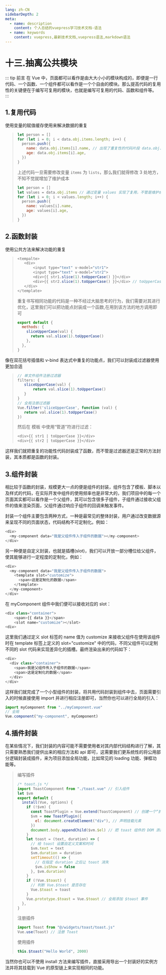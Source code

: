 ```yaml
---
lang: zh-CN
sidebarDepth: 2
meta:
  - name: description
    content: 个人总结的vuepress学习技术文档-语法
  - name: keywords
    content: vuepress,最新技术文档,vuepress语法,markdown语法
---
```


# 十三.抽离公共模块

::: tip 前言
在 Vue 中，页面都可以看作是由大大小小的模块构成的，即便是一行代码、一个函数、一个组件都可以看作是一个个自由的模块。那么提高代码的复用性的关键便在于编写可复用的模块，也就是编写可复用的代码、函数和组件等。
:::

## 1.复用代码

使用变量的赋值缓存使用来解决数据的重复

> ```js {4}
> let person = []
> for (let i = 0; i < data.obj.items.length; i++) {
>   person.push({
>     name: data.obj.items[i].name, // 出现了重复性的代码片段 data.obj.items
>     age: data.obj.items[i].age,
>   })
> }
> ```
>
> 上述代码一旦需要修改变量 `items` 为 `lists`，那么我们就得修改 3 处地方，不知不觉就增加了维护成本
>
> ```js {2}
> let person = []
> let values = data.obj.items // 通过变量 values 实现了复用，不管是维护成本还是代码可读性上，复用的优势都显而易见
> for (let i = 0; i < values.length; i++) {
>   person.push({
>     name: values[i].name,
>     age: values[i].age,
>   })
> }
> ```

## 2.函数封装

使用公共方法来解决功能的重复

> ```js {5,6}
> <tempalte>
>    <div>
>        <input type="text" v-model="str1">
>        <input type="text" v-model="str2">
>        <div>{{ str1.slice(1).toUpperCase() }}</div>
>        <div>{{ str2.slice(1).toUpperCase() }}</div> // toUpperCase，大写字母转化功能点的重复
>    </div>
> </template>
> ```
>
> 重复书写相同功能的代码是一种不经过大脑思考的行为，我们需要对其进行优化，这里我们可以把功能点封装成一个函数,在用到该方法的地方调用即可
>
> ```js
> export default {
>   methods: {
>     sliceUpperCase(val) {
>       return val.slice(1).toUpperCase()
>     },
>   },
> }
> ```

像在双花括号插值和 v-bind 表达式中重复的功能点，我们可以封装成过滤器使用更加合适

> ```js
> // 单文件组件注册过滤器
> filters: {
>    sliceUpperCase(val) {
>        return val.slice(1).toUpperCase()
>    }
> }
> // 全局注册过滤器
> Vue.filter('sliceUpperCase', function (val) {
>    return val.slice(1).toUpperCase()
> })
> ```
>
> 然后在 模板 中使用“管道”符进行过滤：
>
> ```js
> <div>{{ str1 | toUpperCase }}</div>
> <div>{{ str2 | toUpperCase }}</div>
> ```

这样我们就把重复的功能性代码封装成了函数，而不管是过滤器还是正常的方法封装，其本质都是函数的封装。

## 3.组件封装

相比较于函数的封装，规模更大一点的便是组件的封装，组件包含了模板、脚本以及样式的代码，在实际开发中组件的使用频率也是非常大的，我们项目中的每一个页面其实都可以看作是一个父组件，其可以包含很多子组件，子组件通过接收父组件的值来渲染页面，父组件通过响应子组件的回调来触发事件。

封装一个组件主要包含两种方式，一种是最常见的整体封装，用户通过改变数据源来呈现不同的页面状态，代码结构不可定制化。例如：

```js
<div>
  <my-component data="我是父组件传入子组件的数据"></my-component>
</div>
```

另一种便是自定义封装，也就是插槽(slot)，我们可以开放一部分槽位给父组件，使其能够进行一定程度的定制化，例如：

```js
<div>
  <my-component data="我是父组件传入子组件的数据">
    <template slot="customize">
      <span>这是定制化的数据</span>
    </template>
  </my-component>
</div>
```

在 myComponent 组件中我们便可以接收对应的 slot：

```js
<div class="container">
    <span>{{ data }}</span>
    <slot name="customize"></slot>
<div>
```

这里我们通过定义 slot 标签的 name 值为 customize 来接收父组件在使用该组件时在 template 标签上定义的 slot="customize" 中的代码，不同父组件可以定制不同的 slot 代码来实现差异化的插槽。最终渲染出来的代码如下：

```js
<div>
  <div class="container">
    <span>我是父组件传入子组件的数据</span>
    <span>这是定制化的数据</span>
  </div>
</div>
```

这样我们就完成了一个小型组件的封装，将共用代码封装到组件中去，页面需要引入的时候直接使用 import 并进行相应注册即可，当然你也可以进行全局的引入：

```js
import myComponent from "../myComponent.vue"
// 全局
Vue.component("my-component", myComponent)
```

## 4.插件封装

在某些情况下，我们封装的内容可能不需要使用者对其内部代码结构进行了解，其只需要熟悉我们提供出来的相应方法和 api 即可，这需要我们更系统性的将公用部分逻辑封装成插件，来为项目添加全局功能，比如常见的 loading 功能、弹框功能等。

> 编写插件
>
> ```js
> /* toast.js */
> import ToastComponent from "./toast.vue" // 引入组件
> let $vm
> export default {
>   install(Vue, options) {
>     if (!$vm) {
>       const ToastPlugin = Vue.extend(ToastComponent) // 创建一个“扩展实例构造器”
>       $vm = new ToastPlugin({
>         el: document.createElement("div"), // 声明挂载元素
>       })
>       document.body.appendChild($vm.$el) // 把 toast 组件的 DOM 添加到 body 里
>     }
>     let toast = (text, duration) => {
>       // 给 toast 设置自定义文案和时间
>       $vm.text = text
>       $vm.duration = duration
>       setTimeout(() => {
>         // 在指定 duration 之后让 toast 消失
>         $vm.isShow = false
>       }, $vm.duration)
>     }
>     if (!Vue.$toast) {
>       // 判断 Vue.$toast 是否存在
>       Vue.$toast = toast
>     }
>     Vue.prototype.$toast = Vue.$toast // 全局添加 $toast 事件
>   },
> }
> ```
>
> 注册插件
>
> ```js
> import Toast from "@/widgets/toast/toast.js"
> Vue.use(Toast) // 注册 Toast
> ```
>
> 使用插件
>
> ```js
> this.$toast("Hello World", 2000)
> ```

当然你也可以不使用 install 方法来编写插件，直接采用导出一个封装好的实例方法并将其挂载到 Vue 的原型链上来实现相同的功能。
